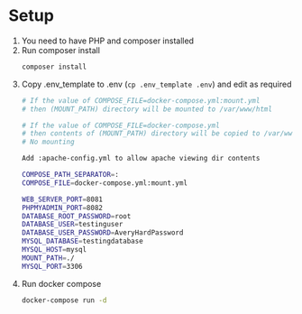# Setup

1. You need to have PHP and composer installed
2. Run composer install
    ```bash
    composer install
    ```
3. Copy .env_template to .env (`cp .env_template .env`) and edit as required
    ```bash
    # If the value of COMPOSE_FILE=docker-compose.yml:mount.yml
    # then (MOUNT_PATH) directory will be mounted to /var/www/html

    # If the value of COMPOSE_FILE=docker-compose.yml
    # then contents of (MOUNT_PATH) directory will be copied to /var/www/html. 
    # No mounting

    Add :apache-config.yml to allow apache viewing dir contents

    COMPOSE_PATH_SEPARATOR=:
    COMPOSE_FILE=docker-compose.yml:mount.yml

    WEB_SERVER_PORT=8081
    PHPMYADMIN_PORT=8082
    DATABASE_ROOT_PASSWORD=root
    DATABASE_USER=testinguser
    DATABASE_USER_PASSWORD=AveryHardPassword
    MYSQL_DATABASE=testingdatabase
    MYSQL_HOST=mysql
    MOUNT_PATH=./
    MYSQL_PORT=3306
    ```
3. Run docker compose
    ```bash
    docker-compose run -d
    ```


